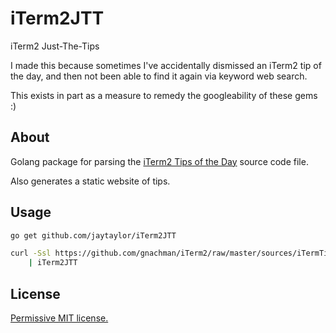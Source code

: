 # iTerm2JTT

iTerm2 Just-The-Tips

I made this because sometimes I've accidentally dismissed an iTerm2 tip of the day, and then not been able to find it again via keyword web search.

This exists in part as a measure to remedy the googleability of these gems :)

## About

Golang package for parsing the [iTerm2 Tips of the Day](https://github.com/gnachman/iTerm2/raw/master/sources/iTermTipData.m) source code file.

Also generates a static website of tips.

## Usage

```bash
go get github.com/jaytaylor/iTerm2JTT

curl -Ssl https://github.com/gnachman/iTerm2/raw/master/sources/iTermTipData.m \
    | iTerm2JTT
```

## License

[Permissive MIT license.](LICENSE)
